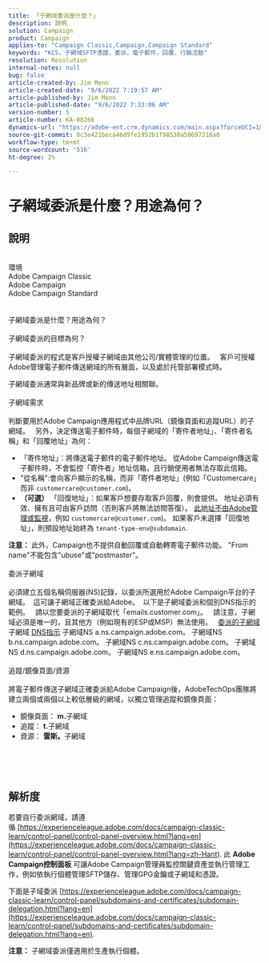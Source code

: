 ```yaml
---
title: 「子網域委派是什麼？」
description: 說明
solution: Campaign
product: Campaign
applies-to: "Campaign Classic,Campaign,Campaign Standard"
keywords: "KCS，子網域SFTP憑證，委派，電子郵件，回覆，行銷活動"
resolution: Resolution
internal-notes: null
bug: false
article-created-by: Jim Menn
article-created-date: "9/6/2022 7:19:57 AM"
article-published-by: Jim Menn
article-published-date: "9/6/2022 7:33:06 AM"
version-number: 5
article-number: KA-08266
dynamics-url: "https://adobe-ent.crm.dynamics.com/main.aspx?forceUCI=1&pagetype=entityrecord&etn=knowledgearticle&id=79387f4d-b42d-ed11-9db1-0022480866ad"
source-git-commit: 0c3e421beca46d9fe1952b1f98538a50697216a0
workflow-type: tm+mt
source-wordcount: '516'
ht-degree: 2%

---
```


# 子網域委派是什麼？用途為何？

## 說明

<br>環境
<br>Adobe Campaign Classic
<br>Adobe Campaign
<br>Adobe Campaign Standard<br><br>
<br>子網域委派是什麼？用途為何？<br><br>子網域委派的目標為何？<br><br>
子網域委派的程式是客戶授權子網域由其他公司/實體管理的位置。  
客戶可授權Adobe管理電子郵件傳送網域的所有層面，以及處於托管部署模式時。

子網域委派通常與新品牌或新的傳送地址相關聯。
<br><br>子網域需求<br><br>
判斷要用於Adobe Campaign應用程式中品牌URL（鏡像頁面和追蹤URL）的子網域。  
另外，決定傳送電子郵件時，每個子網域的「寄件者地址」、「寄件者名稱」和「回覆地址」為何：

- 「寄件地址」：將傳送電子郵件的電子郵件地址。 從Adobe Campaign傳送電子郵件時，不會監控「寄件者」地址信箱，且行銷使用者無法存取此信箱。
- &quot;從名稱&quot;:會向客戶顯示的名稱，而非「寄件者地址」(例如「Customercare」而非 `customercare@customer.com`)。
- <b>（可選）</b> 「回復地址」：如果客戶想要存取客戶回覆，則會提供。 地址必須有效、擁有且可由客戶訪問（否則客戶將無法訪問答復）。 <u>此地址不由Adobe管理或監視</u>，例如 `customercare@customer.com`)。 如果客戶未選擇「回復地址」，則預設地址始終為 `tenant-type-env@subdomain`.


<b>注意：</b> 此外，Campaign也不提供自動回覆或自動轉寄電子郵件功能。 &quot;From name&quot;不能包含&quot;ubuse&quot;或&quot;postmaster&quot;。
<br><br>委派子網域<br><br>
必須建立五個名稱伺服器(NS)記錄，以委派所選用於Adobe Campaign平台的子網域。 
這可讓子網域正確委派給Adobe。  以下是子網域委派和個別DNS指示的範例。  
請以您要委派的子網域取代「emails.customer.com」。  
請注意，子網域必須是唯一的，且其他方（例如現有的ESP或MSP）無法使用。
 
<u>委派的子網域</u>
子網域
<u>DNS指示</u>
子網域NS a.ns.campaign.adobe.com。
子網域NS b.ns.campaign.adobe.com。
子網域NS c.ns.campaign.adobe.com。
子網域NS d.ns.campaign.adobe.com。
子網域NS e.ns.campaign.adobe.com。
<br><br>追蹤/鏡像頁面/資源<br><br>
將電子郵件傳送子網域正確委派給Adobe Campaign後，AdobeTechOps團隊將建立兩個或兩個以上較低層級的網域，以獨立管理追蹤和鏡像頁面：

- 鏡像頁面： <b>m.</b>子網域
- 追蹤： <b>t.</b>子網域
- 資源： <b>雷斯。</b>子網域

<br><br> <br>

## 解析度


若要自行委派網域，請遵循 [https://experienceleague.adobe.com/docs/campaign-classic-learn/control-panel/control-panel-overview.html?lang=en](https://experienceleague.adobe.com/docs/campaign-classic-learn/control-panel/control-panel-overview.html?lang=zh-Hant).
此 <b>Adobe Campaign控制面板</b> 可讓Adobe Campaign管理員監控關鍵資產並執行管理工作，例如依執行個體管理SFTP儲存、管理GPG金鑰或子網域和憑證。

下面是子域委派 [https://experienceleague.adobe.com/docs/campaign-classic-learn/control-panel/subdomains-and-certificates/subdomain-delegation.html?lang=en](https://experienceleague.adobe.com/docs/campaign-classic-learn/control-panel/subdomains-and-certificates/subdomain-delegation.html?lang=en).

<b>注意：</b> 子網域委派僅適用於生產執行個體。
